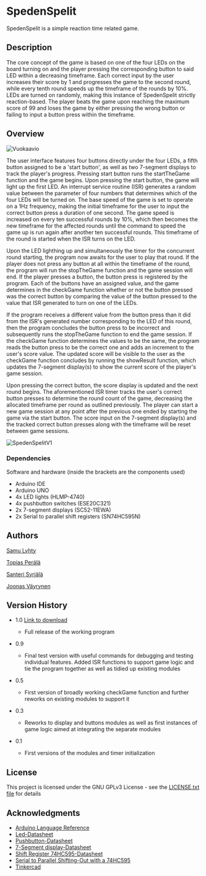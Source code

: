 # SpedenSpelit

SpedenSpelit is a simple reaction time related game.



## Description

The core concept of the game is based on one of the four LEDs on the board turning on and the player pressing the corresponding button to said LED within a decreasing timeframe. Each correct input by the user increases their score by 1 and progresses the game to the second round, while every tenth round speeds up the timeframe of the rounds by 10%. LEDs are turned on randomly, making this instance of SpedenSpelit strictly reaction-based. The player beats the game upon reaching the maximum score of 99 and loses the game by either pressing the wrong button or failing to input a button press within the timeframe.



## Overview

![Vuokaavio](https://github.com/user-attachments/assets/41eda644-629f-4765-82d3-1a8abe51559d)


The user interface features four buttons directly under the four LEDs, a fifth button assigned to be a 'start button', as well as two 7-segment displays to track the player's progress. Pressing start button runs the startTheGame function and the game begins.
Upon pressing the start button, the game will light up the first LED. An interrupt service routine (ISR) generates a random value between the parameter of four numbers that determines which of the four LEDs will be turned on. 
The base speed of the game is set to operate on a 1Hz frequency, making the initial timeframe for the user to input the correct button press a duration of one second. The game speed is increased on every ten successful rounds by 10%, which then becomes the new timeframe for the affected rounds until the command to speed the game up is run again after another ten successful rounds. This timeframe of the round is started when the ISR turns on the LED.


Upon the LED lighthing up and simultaneously the timer for the concurrent round starting, the program now awaits for the user to play that round. If the player does not press any button at all within the timeframe of the round, the program will run the stopTheGame function and the game session will end.
If the player presses a button, the button press is registered by the program. Each of the buttons have an assigned value, and the game determines in the checkGame function whether or not the button pressed was the correct button by comparing the value of the button pressed to the value that ISR generated to turn on one of the LEDs. 

If the program receives a different value from the button press than it did from the ISR's generated number corresponding to the LED of this round, then the program concludes the button press to be incorrect and subsequently runs the stopTheGame function to end the game session.
If the checkGame function determines the values to be the same, the program reads the button press to be the correct one and adds an increment to the user's score value. The updated score will be visible to the user as the checkGame function concludes by running the showResult function, which updates the 7-segment display(s) to show the current score of the player's game session.

Upon pressing the correct button, the score display is updated and the next round begins. The aforementioned ISR timer tracks the user's correct button presses to determine the round count of the game, decreasing the allocated timeframe per round as outlined previously.
The player can start a new game session at any point after the previous one ended by starting the game via the start button. The score input on the 7-segment display(s) and the tracked correct button presses along with the timeframe will be reset between game sessions.

![SpedenSpelitV1](https://github.com/user-attachments/assets/de2763f6-4148-4605-86ec-7b75340bde7a)

### Dependencies

Software and hardware (inside the brackets are the components used)

* Arduino IDE
* Arduino UNO
* 4x LED lights (HLMP-4740)
* 4x pushbutton switches (ESE20C321)
* 2x 7-segment displays (SC52-11EWA)
* 2x Serial to parallel shift registers (SN74HC595N)



## Authors

[Samu Lyhty](https://github.com/SamppaLHT)

[Topias Perälä](https://github.com/saintcernunnos)

[Santeri Syrjälä](https://github.com/sYrreee)

[Joonas Väyrynen](https://github.com/Joneezzi)

## Version History

* 1.0      [Link to download](https://github.com/SamppaLHT/R22_SpedSpel/releases/tag/SpedenSpelit1.0)
    * Full release of the working program
 
* 0.9
    * Final test version with useful commands for debugging and testing individual features. Added ISR functions to support game logic and tie the program together as well as tidied up existing modules

* 0.5
    * First version of broadly working checkGame function and further reworks on existing modules to support it
      
* 0.3
    * Reworks to display and buttons modules as well as first instances of game logic aimed at integrating the separate modules

* 0.1
    * First versions of the modules and timer initialization
    
## License

This project is licensed under the GNU GPLv3 License - see the [LICENSE.txt file](https://github.com/SamppaLHT/R22_SpedSpel/blob/main/LICENCE.txt) for details

## Acknowledgments

* [Arduino Language Reference](https://docs.arduino.cc/language-reference/)
* [Led-Datasheet](https://www.farnell.com/datasheets/1918234.pdf?_gl=1*1ns2hag*_gcl_au*MTcyMjAyMzg3OS4xNzI3MzY1NTM2)
* [Pushbutton-Datasheet](https://www.farnell.com/datasheets/1790644.pdf?_gl=1*16wbfqn*_gcl_au*MTcyMjAyMzg3OS4xNzI3MzY1NTM2)
* [7-Segment display-Datasheet](https://www.farnell.com/datasheets/2047557.pdf?_gl=1*16wbfqn*_gcl_au*MTcyMjAyMzg3OS4xNzI3MzY1NTM2)
* [Shift Register 74HC595-Datasheet](https://www.ti.com/lit/ds/symlink/sn74hc595.pdf?ts=1728594662862&ref_url=https%253A%252F%252Fbr.mouser.com%252F)
* [Serial to Parallel Shifting-Out with a 74HC595](https://docs.arduino.cc/tutorials/communication/guide-to-shift-out/#shftout13)
* [Tinkercad](https://www.tinkercad.com)
